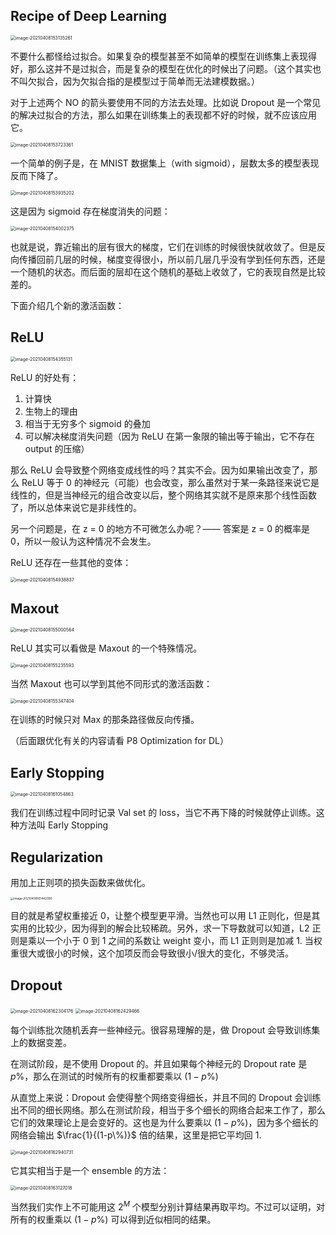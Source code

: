 ## Recipe of Deep Learning

<img src="P14-Tips_for_training_DNN.assets/image-20210408153135261.webp" alt="image-20210408153135261" style="zoom:50%;" />

不要什么都怪给过拟合。如果复杂的模型甚至不如简单的模型在训练集上表现得好，那么这并不是过拟合，而是复杂的模型在优化的时候出了问题。（这个其实也不叫欠拟合，因为欠拟合指的是模型过于简单而无法建模数据。）

对于上述两个 NO 的箭头要使用不同的方法去处理。比如说 Dropout 是一个常见的解决过拟合的方法，那么如果在训练集上的表现都不好的时候，就不应该应用它。

<img src="P14-Tips_for_training_DNN.assets/image-20210408153723361.webp" alt="image-20210408153723361" style="zoom:50%;" />

一个简单的例子是，在 MNIST 数据集上（with sigmoid），层数太多的模型表现反而下降了。

<img src="P14-Tips_for_training_DNN.assets/image-20210408153935202.webp" alt="image-20210408153935202" style="zoom:50%;" />

这是因为 sigmoid 存在梯度消失的问题：

<img src="P14-Tips_for_training_DNN.assets/image-20210408154002375.webp" alt="image-20210408154002375" style="zoom:50%;" />

也就是说，靠近输出的层有很大的梯度，它们在训练的时候很快就收敛了。但是反向传播回前几层的时候，梯度变得很小，所以前几层几乎没有学到任何东西，还是一个随机的状态。而后面的层却在这个随机的基础上收敛了，它的表现自然是比较差的。

下面介绍几个新的激活函数：



## ReLU

<img src="P14-Tips_for_training_DNN.assets/image-20210408154355131.webp" alt="image-20210408154355131" style="zoom:50%;" />

ReLU 的好处有：

1. 计算快
2. 生物上的理由
3. 相当于无穷多个 sigmoid 的叠加
4. 可以解决梯度消失问题（因为 ReLU 在第一象限的输出等于输出，它不存在 output 的压缩）

那么 ReLU 会导致整个网络变成线性的吗？其实不会。因为如果输出改变了，那么 ReLU 等于 0 的神经元（可能）也会改变，那么虽然对于某一条路径来说它是线性的，但是当神经元的组合改变以后，整个网络其实就不是原来那个线性函数了，所以总体来说它是非线性的。

另一个问题是，在 z = 0 的地方不可微怎么办呢？—— 答案是 z = 0 的概率是 0，所以一般认为这种情况不会发生。

ReLU 还存在一些其他的变体：

<img src="P14-Tips_for_training_DNN.assets/image-20210408154938837.webp" alt="image-20210408154938837" style="zoom:50%;" />

## Maxout

<img src="P14-Tips_for_training_DNN.assets/image-20210408155000564.webp" alt="image-20210408155000564" style="zoom:50%;" />

ReLU 其实可以看做是 Maxout 的一个特殊情况。

<img src="P14-Tips_for_training_DNN.assets/image-20210408155235593.webp" alt="image-20210408155235593" style="zoom:50%;" />

当然 Maxout 也可以学到其他不同形式的激活函数：

<img src="P14-Tips_for_training_DNN.assets/image-20210408155347404.webp" alt="image-20210408155347404" style="zoom:50%;" />

在训练的时候只对 Max 的那条路径做反向传播。

（后面跟优化有关的内容请看 P8 Optimization for DL）



## Early Stopping

<img src="P14-Tips_for_training_DNN.assets/image-20210408161054863.webp" alt="image-20210408161054863" style="zoom:50%;" />

我们在训练过程中同时记录 Val set 的 loss，当它不再下降的时候就停止训练。这种方法叫 Early Stopping



## Regularization

用加上正则项的损失函数来做优化。

<img src="P14-Tips_for_training_DNN.assets/image-20210408161442090.webp" alt="image-20210408161442090" style="zoom: 33%;" />

目的就是希望权重接近 0，让整个模型更平滑。当然也可以用 L1 正则化，但是其实用的比较少，因为得到的解会比较稀疏。另外，求一下导数就可以知道，L2 正则是乘以一个小于 0 到 1 之间的系数让 weight 变小，而 L1 正则则是加减 1. 当权重很大或很小的时候，这个加项反而会导致很小/很大的变化，不够灵活。



## Dropout

<img src="P14-Tips_for_training_DNN.assets/image-20210408162304176.png" alt="image-20210408162304176" style="zoom:50%;" />



<img src="P14-Tips_for_training_DNN.assets/image-20210408162429466.png" alt="image-20210408162429466" style="zoom:50%;" />



每个训练批次随机丢弃一些神经元。很容易理解的是，做 Dropout 会导致训练集上的数据变差。

在测试阶段，是不使用 Dropout 的。并且如果每个神经元的 Dropout rate 是 $p\%$，那么在测试的时候所有的权重都要乘以 $(1-p\%)$

从直觉上来说：Dropout 会使得整个网络变得细长，并且不同的 Dropout 会训练出不同的细长网络。那么在测试阶段，相当于多个细长的网络合起来工作了，那么它们的效果理论上是会变好的。这也是为什么要乘以 $(1-p\%)$，因为多个细长的网络会输出 $\frac{1}{(1-p\%)}$ 倍的结果，这里是把它平均回 1.

<img src="P14-Tips_for_training_DNN.assets/image-20210408162940731.webp" alt="image-20210408162940731" style="zoom:50%;" />

它其实相当于是一个 ensemble 的方法：

<img src="P14-Tips_for_training_DNN.assets/image-20210408163127018.webp" alt="image-20210408163127018" style="zoom:50%;" />

当然我们实作上不可能用这 $2^M$ 个模型分别计算结果再取平均。不过可以证明，对所有的权重乘以 $(1-p\%)$ 可以得到近似相同的结果。